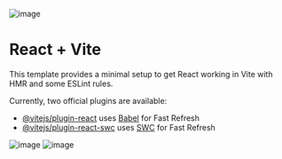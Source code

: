 ![image](https://github.com/phong-bnb/kito-landing/assets/126847058/8742675e-4c60-4b01-8076-d5b26f9f136e)
# React + Vite

This template provides a minimal setup to get React working in Vite with HMR and some ESLint rules.

Currently, two official plugins are available:

- [@vitejs/plugin-react](https://github.com/vitejs/vite-plugin-react/blob/main/packages/plugin-react/README.md) uses [Babel](https://babeljs.io/) for Fast Refresh
- [@vitejs/plugin-react-swc](https://github.com/vitejs/vite-plugin-react-swc) uses [SWC](https://swc.rs/) for Fast Refresh

![image](https://github.com/phong-bnb/kito-landing/assets/126847058/8a3aebba-0f2c-4e46-a4dd-37e51bb3e924)
![image](https://github.com/phong-bnb/kito-landing/assets/126847058/3708983b-2e9c-4d45-ac26-08087750991b)
